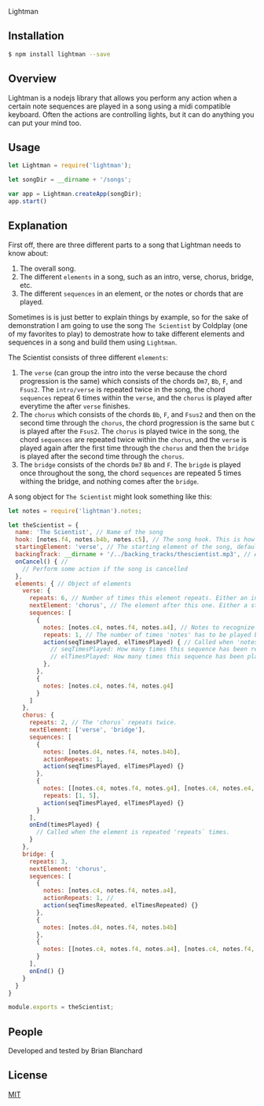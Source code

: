Lightman
## Installation

```bash
$ npm install lightman --save
```
## Overview
Lightman is a nodejs library that allows you perform any action when a certain note sequences are played in a song using a midi compatible keyboard. Often the actions are controlling lights, but it can do anything you can put your mind too.

## Usage
```js
let Lightman = require('lightman');

let songDir = __dirname + '/songs';

var app = Lightman.createApp(songDir);
app.start()
```

## Explanation
First off, there are three different parts to a song that Lightman needs to know about:

1. The overall song.
2. The different `elements` in a song, such as an intro, verse, chorus, bridge, etc.
3. The different `sequences` in an element, or the notes or chords that are played.

Sometimes is is just better to explain things by example, so for the sake of demonstration I am going to use the song `The Scientist` by Coldplay (one of my favorites to play) to demostrate how to take different elements and sequences in a song and build them using `Lightman`.

The Scientist consists of three different `elements`:
1. The `verse` (can group the intro into the verse because the chord progression is the same) which consists of the chords `Dm7`, `Bb`, `F`, and `Fsus2`. The `intro/verse` is repeated twice in the song, the chord `sequences` repeat 6 times within the `verse`, and the `chorus` is played after everytime the after `verse` finishes.
2. The `chorus` which consists of the chords `Bb`, `F`, and `Fsus2` and then on the second time through the `chorus`, the chord progression is the same but `C` is played after the `Fsus2`. The `chorus` is played twice in the song, the chord `sequences` are repeated twice within the `chorus`, and the `verse` is played again after the first time through the `chorus` and then the `bridge` is played after the second time through the `chorus`.
3. The `bridge` consists of the chords `Dm7` `Bb` and `F`. The `brigde` is played once throughout the song, the chord `sequences` are repeated 5 times withing the bridge, and nothing comes after the `bridge`.

A song object for `The Scientist` might look something like this:

```js
let notes = require('lightman').notes;

let theScientist = {
  name: 'The Scientist', // Name of the song
  hook: [notes.f4, notes.b4b, notes.c5], // The song hook. This is how lightman knows what song to play.
  startingElement: 'verse', // The starting element of the song, defaults to 'intro'
  backingTrack: __dirname + '/../backing_tracks/thescientist.mp3', // Absolute path to the backing track
  onCancel() { //
    // Perform some action if the song is cancelled
  },
  elements: { // Object of elements
    verse: {
      repeats: 6, // Number of times this element repeats. Either an int or an array of ints.
      nextElement: 'chorus', // The element after this one. Either a string or an array of strings.
      sequences: [
        {
          notes: [notes.c4, notes.f4, notes.a4], // Notes to recognize this sequence. Array of 'notes'.
          repeats: 1, // The number of times 'notes' has to be played before 'action' is called
          action(seqTimesPlayed, elTimesPlayed) { // Called when 'notes' are played 'repeat' number of times
            // seqTimesPlayed: How many times this sequence has been repeated within the element
            // elTimesPlayed: How many times this sequence has been played through
          },
        },
        {
          notes: [notes.c4, notes.f4, notes.g4]
        }
      ]
    },
    chorus: {
      repeats: 2, // The 'chorus` repeats twice.
      nextElement: ['verse', 'bridge'],
      sequences: [
        {
          notes: [notes.d4, notes.f4, notes.b4b],
          actionRepeats: 1,
          action(seqTimesPlayed, elTimesPlayed) {}
        },
        {
          notes: [[notes.c4, notes.f4, notes.g4], [notes.c4, notes.e4, notes.g4]],
          repeats: [1, 5],
          action(seqTimesPlayed, elTimesPlayed) {}
        }
      ],
      onEnd(timesPlayed) {
        // Called when the element is repeated 'repeats` times.
      }
    },
    bridge: {
      repeats: 3,
      nextElement: 'chorus',
      sequences: [
        {
          notes: [notes.c4, notes.f4, notes.a4],
          actionRepeats: 1, //
          action(seqTimesRepeated, elTimesRepeated) {}
        },
        {
          notes: [notes.d4, notes.f4, notes.b4b]
        },
        {
          notes: [[notes.c4, notes.f4, notes.a4], [notes.c4, notes.f4, notes.a4], [notes.c5]]
        }
      ],
      onEnd() {}
    }
  }
}

module.exports = theScientist;

```




## People

Developed and tested by Brian Blanchard

## License

  [MIT](LICENSE)
